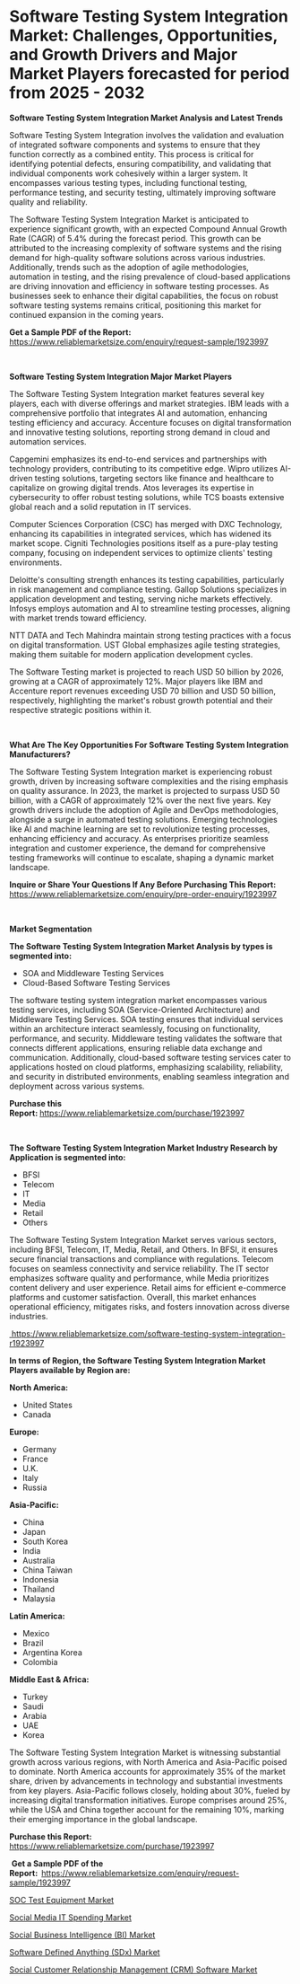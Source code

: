 <p><h1>Software Testing System Integration Market: Challenges, Opportunities, and Growth Drivers and Major Market Players forecasted for period from 2025 - 2032</h1></p><p><strong>Software Testing System Integration Market Analysis and Latest Trends</strong></p>
<p><p>Software Testing System Integration involves the validation and evaluation of integrated software components and systems to ensure that they function correctly as a combined entity. This process is critical for identifying potential defects, ensuring compatibility, and validating that individual components work cohesively within a larger system. It encompasses various testing types, including functional testing, performance testing, and security testing, ultimately improving software quality and reliability.</p><p>The Software Testing System Integration Market is anticipated to experience significant growth, with an expected Compound Annual Growth Rate (CAGR) of 5.4% during the forecast period. This growth can be attributed to the increasing complexity of software systems and the rising demand for high-quality software solutions across various industries. Additionally, trends such as the adoption of agile methodologies, automation in testing, and the rising prevalence of cloud-based applications are driving innovation and efficiency in software testing processes. As businesses seek to enhance their digital capabilities, the focus on robust software testing systems remains critical, positioning this market for continued expansion in the coming years.</p></p>
<p><strong>Get a Sample PDF of the Report:&nbsp;</strong> <a href="https://www.reliablemarketsize.com/enquiry/request-sample/1923997?utm_campaign=1903&utm_medium=2&utm_source=Github&utm_content=ia&utm_term=28032025&utm_id=software-testing-system-integration">https://www.reliablemarketsize.com/enquiry/request-sample/1923997</a></p>
<p>&nbsp;</p>
<p><strong>Software Testing System Integration Major Market Players</strong></p>
<p><p>The Software Testing System Integration market features several key players, each with diverse offerings and market strategies. IBM leads with a comprehensive portfolio that integrates AI and automation, enhancing testing efficiency and accuracy. Accenture focuses on digital transformation and innovative testing solutions, reporting strong demand in cloud and automation services.</p><p>Capgemini emphasizes its end-to-end services and partnerships with technology providers, contributing to its competitive edge. Wipro utilizes AI-driven testing solutions, targeting sectors like finance and healthcare to capitalize on growing digital trends. Atos leverages its expertise in cybersecurity to offer robust testing solutions, while TCS boasts extensive global reach and a solid reputation in IT services.</p><p>Computer Sciences Corporation (CSC) has merged with DXC Technology, enhancing its capabilities in integrated services, which has widened its market scope. Cigniti Technologies positions itself as a pure-play testing company, focusing on independent services to optimize clients' testing environments.</p><p>Deloitte's consulting strength enhances its testing capabilities, particularly in risk management and compliance testing. Gallop Solutions specializes in application development and testing, serving niche markets effectively. Infosys employs automation and AI to streamline testing processes, aligning with market trends toward efficiency.</p><p>NTT DATA and Tech Mahindra maintain strong testing practices with a focus on digital transformation. UST Global emphasizes agile testing strategies, making them suitable for modern application development cycles.</p><p>The Software Testing market is projected to reach USD 50 billion by 2026, growing at a CAGR of approximately 12%. Major players like IBM and Accenture report revenues exceeding USD 70 billion and USD 50 billion, respectively, highlighting the market's robust growth potential and their respective strategic positions within it.</p></p>
<p>&nbsp;</p>
<p><strong>What Are The Key Opportunities For Software Testing System Integration Manufacturers?</strong></p>
<p><p>The Software Testing System Integration market is experiencing robust growth, driven by increasing software complexities and the rising emphasis on quality assurance. In 2023, the market is projected to surpass USD 50 billion, with a CAGR of approximately 12% over the next five years. Key growth drivers include the adoption of Agile and DevOps methodologies, alongside a surge in automated testing solutions. Emerging technologies like AI and machine learning are set to revolutionize testing processes, enhancing efficiency and accuracy. As enterprises prioritize seamless integration and customer experience, the demand for comprehensive testing frameworks will continue to escalate, shaping a dynamic market landscape.</p></p>
<p><strong>Inquire or Share Your Questions If Any Before Purchasing This Report:</strong> <a href="https://www.reliablemarketsize.com/enquiry/pre-order-enquiry/1923997?utm_campaign=1903&utm_medium=2&utm_source=Github&utm_content=ia&utm_term=28032025&utm_id=software-testing-system-integration">https://www.reliablemarketsize.com/enquiry/pre-order-enquiry/1923997</a></p>
<p>&nbsp;</p>
<p><strong>Market Segmentation</strong></p>
<p><strong>The Software Testing System Integration Market Analysis by types is segmented into:</strong></p>
<p><ul><li>SOA and Middleware Testing Services</li><li>Cloud-Based Software Testing Services</li></ul></p>
<p><p>The software testing system integration market encompasses various testing services, including SOA (Service-Oriented Architecture) and Middleware Testing Services. SOA testing ensures that individual services within an architecture interact seamlessly, focusing on functionality, performance, and security. Middleware testing validates the software that connects different applications, ensuring reliable data exchange and communication. Additionally, cloud-based software testing services cater to applications hosted on cloud platforms, emphasizing scalability, reliability, and security in distributed environments, enabling seamless integration and deployment across various systems.</p></p>
<p><strong>Purchase this Report:&nbsp;</strong><a href="https://www.reliablemarketsize.com/purchase/1923997?utm_campaign=1903&utm_medium=2&utm_source=Github&utm_content=ia&utm_term=28032025&utm_id=software-testing-system-integration">https://www.reliablemarketsize.com/purchase/1923997</a></p>
<p>&nbsp;</p>
<p><strong>The Software Testing System Integration Market Industry Research by Application is segmented into:</strong></p>
<p><ul><li>BFSI</li><li>Telecom</li><li>IT</li><li>Media</li><li>Retail</li><li>Others</li></ul></p>
<p><p>The Software Testing System Integration Market serves various sectors, including BFSI, Telecom, IT, Media, Retail, and Others. In BFSI, it ensures secure financial transactions and compliance with regulations. Telecom focuses on seamless connectivity and service reliability. The IT sector emphasizes software quality and performance, while Media prioritizes content delivery and user experience. Retail aims for efficient e-commerce platforms and customer satisfaction. Overall, this market enhances operational efficiency, mitigates risks, and fosters innovation across diverse industries.</p></p>
<p><a href="https://www.reliablemarketsize.com/software-testing-system-integration-r1923997?utm_campaign=1903&utm_medium=2&utm_source=Github&utm_content=ia&utm_term=28032025&utm_id=software-testing-system-integration">&nbsp;https://www.reliablemarketsize.com/software-testing-system-integration-r1923997</a></p>
<p><strong>In terms of Region, the Software Testing System Integration Market Players available by Region are:</strong></p>
<p>
    <p> <strong> North America: </strong>
        <ul>
            <li>United States</li>
            <li>Canada</li>
        </ul>
        </p> 
    <p> <strong> Europe: </strong>
        <ul>
            <li>Germany</li>
            <li>France</li>
            <li>U.K.</li>
            <li>Italy</li>
            <li>Russia</li>
        </ul>
        </p> 
    <p> <strong> Asia-Pacific: </strong>
        <ul>
            <li>China</li>
            <li>Japan</li>
            <li>South Korea</li>
            <li>India</li>
            <li>Australia</li>
            <li>China Taiwan</li>
            <li>Indonesia</li>
            <li>Thailand</li>
            <li>Malaysia</li>
        </ul>
        </p> 
    <p> <strong> Latin America: </strong>
        <ul>
            <li>Mexico</li>
            <li>Brazil</li>
            <li>Argentina Korea</li>
            <li>Colombia</li>
        </ul>
        </p> 
    <p> <strong> Middle East & Africa: </strong>
        <ul>
            <li>Turkey</li>
            <li>Saudi</li>
            <li>Arabia</li>
            <li>UAE</li>
            <li>Korea</li>
        </ul>
    </p>
    </p>
<p><p>The Software Testing System Integration Market is witnessing substantial growth across various regions, with North America and Asia-Pacific poised to dominate. North America accounts for approximately 35% of the market share, driven by advancements in technology and substantial investments from key players. Asia-Pacific follows closely, holding about 30%, fueled by increasing digital transformation initiatives. Europe comprises around 25%, while the USA and China together account for the remaining 10%, marking their emerging importance in the global landscape.</p></p>
<p><strong>Purchase this Report: </strong><a href="https://www.reliablemarketsize.com/purchase/1923997?utm_campaign=1903&utm_medium=2&utm_source=Github&utm_content=ia&utm_term=28032025&utm_id=software-testing-system-integration">https://www.reliablemarketsize.com/purchase/1923997</a></p>
<p>&nbsp;<strong>Get a Sample PDF of the Report:&nbsp;&nbsp;</strong><a href="https://www.reliablemarketsize.com/enquiry/request-sample/1923997?utm_campaign=1903&utm_medium=2&utm_source=Github&utm_content=ia&utm_term=28032025&utm_id=software-testing-system-integration">https://www.reliablemarketsize.com/enquiry/request-sample/1923997</a></p>
<p><strong></strong></p>
<p><p><a href="https://github.com/viohlbrenksf/Market-Research-Report-List-1/blob/main/soc-test-equipment-market.md?utm_campaign=1903&utm_medium=2&utm_source=Github&utm_content=ia&utm_term=28032025&utm_id=software-testing-system-integration">SOC Test Equipment Market</a></p><p><a href="https://github.com/merzafairy04/Market-Research-Report-List-1/blob/main/social-media-it-spending-market.md?utm_campaign=1903&utm_medium=2&utm_source=Github&utm_content=ia&utm_term=28032025&utm_id=software-testing-system-integration">Social Media IT Spending Market</a></p><p><a href="https://github.com/vasosblenksk/Market-Research-Report-List-1/blob/main/social-business-intelligence-bi-market.md?utm_campaign=1903&utm_medium=2&utm_source=Github&utm_content=ia&utm_term=28032025&utm_id=software-testing-system-integration">Social Business Intelligence (BI) Market</a></p><p><a href="https://github.com/ashepherd82/Market-Research-Report-List-7/blob/main/software-defined-anything-sdx-market.md?utm_campaign=1903&utm_medium=2&utm_source=Github&utm_content=ia&utm_term=28032025&utm_id=software-testing-system-integration">Software Defined Anything (SDx) Market</a></p><p><a href="https://github.com/ifsahvadenah/Market-Research-Report-List-1/blob/main/social-customer-relationship-management-crm-software-market.md?utm_campaign=1903&utm_medium=2&utm_source=Github&utm_content=ia&utm_term=28032025&utm_id=software-testing-system-integration">Social Customer Relationship Management (CRM) Software Market</a></p></p>